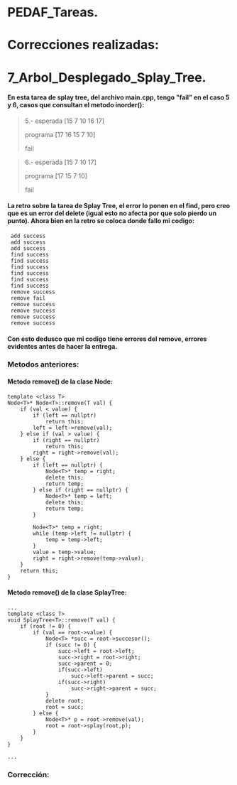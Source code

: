 # PEDAF_Tareas.

# Correcciones realizadas:

# 7_Arbol_Desplegado_Splay_Tree.

#### En esta tarea de splay tree, del archivo main.cpp, tengo "fail" en el caso 5 y 6, casos que consultan el metodo inorder():

> 5.- esperada [15 7 10 16 17]
> 
>  programa [17 16 15 7 10]
> 
> fail

> 6.- esperada [15 7 10 17]
> 
>  programa [17 15 7 10]
> 
> fail

#### La retro sobre la tarea de Splay Tree, el error lo ponen en el find, pero creo que es un error del delete (igual esto no afecta por que solo pierdo un  punto). Ahora bien en la retro se coloca donde fallo mi codigo:

```
 add success
 add success
 add success
 find success
 find success
 find success
 find success
 find success
 find success
 remove success
 remove fail
 remove success
 remove success
 remove success
 remove success
```

#### Con esto dedusco que mi codigo tiene errores del remove, errores evidentes antes de hacer la entrega.

### Metodos anteriores:

#### Metodo remove() de la clase Node:
```
template <class T>
Node<T>* Node<T>::remove(T val) {
	if (val < value) {
		if (left == nullptr)
			return this;
		left = left->remove(val);
	} else if (val > value) {
		if (right == nullptr)
			return this;
		right = right->remove(val);
	} else {
		if (left == nullptr) {
			Node<T>* temp = right;
			delete this;
			return temp;
		} else if (right == nullptr) {
			Node<T>* temp = left;
			delete this;
			return temp;
		}

		Node<T>* temp = right;
		while (temp->left != nullptr) {
			temp = temp->left;
		}
		value = temp->value;
		right = right->remove(temp->value);
	}
	return this;
}
```

#### Metodo remove() de la clase SplayTree:

```
...
template <class T>
void SplayTree<T>::remove(T val) {
	if (root != 0) {
		if (val == root->value) {
			Node<T> *succ = root->succesor();
			if (succ != 0) {
				succ->left = root->left;
				succ->right = root->right;
				succ->parent = 0;
				if(succ->left)
					succ->left->parent = succ;
				if(succ->right)
					succ->right->parent = succ;
			}
			delete root;
			root = succ;
		} else {
			Node<T>* p = root->remove(val);
			root = root->splay(root,p);
		}
	}
}

...
```

### Corrección:
